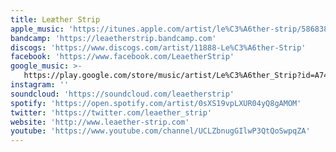```yaml
---
title: Leæther Strip
apple_music: 'https://itunes.apple.com/artist/le%C3%A6ther-strip/586838474'
bandcamp: 'https://leaetherstrip.bandcamp.com'
discogs: 'https://www.discogs.com/artist/11888-Le%C3%A6ther-Strip'
facebook: 'https://www.facebook.com/LeaetherStrip'
google_music: >-
   https://play.google.com/store/music/artist/Le%C3%A6ther_Strip?id=A74ayebouifmumwdjpyasbzkati
instagram: ''
soundcloud: 'https://soundcloud.com/leaetherstrip'
spotify: 'https://open.spotify.com/artist/0sXS19vpLXUR04yQ8gAMOM'
twitter: 'https://twitter.com/leaether_strip'
website: 'http://www.leaether-strip.com'
youtube: 'https://www.youtube.com/channel/UCLZbnugGIlwP3QtQoSwpqZA'
---
```

